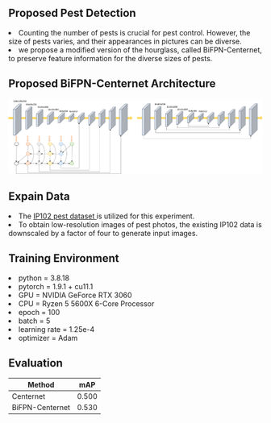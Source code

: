 ## Proposed Pest Detection
<li> Counting the number of pests is crucial for pest control. However, the size of pests varies, and their appearances in pictures can be diverse. </li>
<li> we propose a modified version of the hourglass, called BiFPN-Centernet, to preserve feature information for the diverse sizes of pests. </li>

## Proposed BiFPN-Centernet Architecture
<img src="./image/Bifpn_Centernet.png"/>

## Expain Data
<li> The <a href="https://openaccess.thecvf.com/content_CVPR_2019/papers/Wu_IP102_A_Large-Scale_Benchmark_Dataset_for_Insect_Pest_Recognition_CVPR_2019_paper.pdf">IP102 pest dataset </a> is utilized for this experiment. </li>
<li> To obtain low-resolution images of pest photos, the existing IP102 data is downscaled by a factor of four to generate input images. </li>

## Training Environment
<li> python = 3.8.18 </li>
<li> pytorch = 1.9.1 + cu11.1 </li>
<li> GPU = NVIDIA GeForce RTX 3060 </li>
<li> CPU = Ryzen 5 5600X 6-Core Processor </li>
<li> epoch = 100 </li>
<li> batch = 5 </li>
<li> learning rate = 1.25e-4 </li>
<li> optimizer = Adam  </li>

## Evaluation

| Method | mAP |
| ------ | ---- |
| Centernet| 0.500| 
| BiFPN-Centernet| 0.530|
